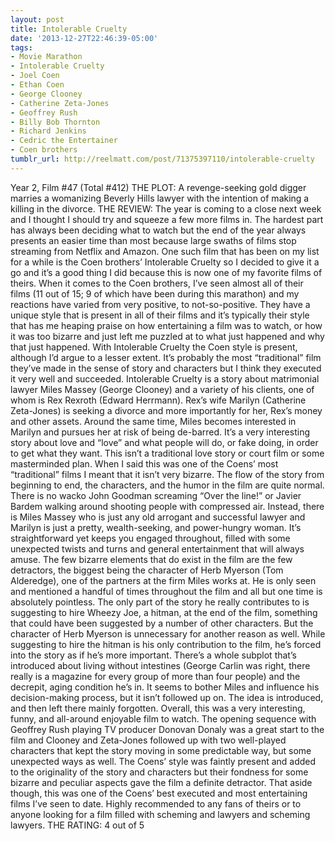 ```yaml
---
layout: post
title: Intolerable Cruelty
date: '2013-12-27T22:46:39-05:00'
tags:
- Movie Marathon
- Intolerable Cruelty
- Joel Coen
- Ethan Coen
- George Clooney
- Catherine Zeta-Jones
- Geoffrey Rush
- Billy Bob Thornton
- Richard Jenkins
- Cedric the Entertainer
- Coen brothers
tumblr_url: http://reelmatt.com/post/71375397110/intolerable-cruelty
---
```



Year 2, Film #47 (Total #412)
THE PLOT: A revenge-seeking gold digger marries a womanizing Beverly Hills lawyer with the intention of making a killing in the divorce.
THE REVIEW: The year is coming to a close next week and I thought I should try and squeeze a few more films in. The hardest part has always been deciding what to watch but the end of the year always presents an easier time than most because large swaths of films stop streaming from Netflix and Amazon. One such film that has been on my list for a while is the Coen brothers’ Intolerable Cruelty so I decided to give it a go and it’s a good thing I did because this is now one of my favorite films of theirs.
When it comes to the Coen brothers, I’ve seen almost all of their films (11 out of 15; 9 of which have been during this marathon) and my reactions have varied from very positive, to not-so-positive. They have a unique style that is present in all of their films and it’s typically their style that has me heaping praise on how entertaining a film was to watch, or how it was too bizarre and just left me puzzled at to what just happened and why that just happened. With Intolerable Cruelty the Coen style is present, although I’d argue to a lesser extent. It’s probably the most “traditional” film they’ve made in the sense of story and characters but I think they executed it very well and succeeded.
Intolerable Cruelty is a story about matrimonial lawyer Miles Massey (George Clooney) and a variety of his clients, one of whom is Rex Rexroth (Edward Herrmann). Rex’s wife Marilyn (Catherine Zeta-Jones) is seeking a divorce and more importantly for her, Rex’s money and other assets. Around the same time, Miles becomes interested in Marilyn and pursues her at risk of being de-barred. It’s a very interesting story about love and “love” and what people will do, or fake doing, in order to get what they want. This isn’t a traditional love story or court film or some masterminded plan. When I said this was one of the Coens’ most “traditional” films I meant that it isn’t very bizarre. The flow of the story from beginning to end, the characters, and the humor in the film are quite normal. There is no wacko John Goodman screaming “Over the line!” or Javier Bardem walking around shooting people with compressed air. Instead, there is Miles Massey who is just any old arrogant and successful lawyer and Marilyn is just a pretty, wealth-seeking, and power-hungry woman. It’s straightforward yet keeps you engaged throughout, filled with some unexpected twists and turns and general entertainment that will always amuse.
The few bizarre elements that do exist in the film are the few detractors, the biggest being the character of Herb Myerson (Tom Alderedge), one of the partners at the firm Miles works at. He is only seen and mentioned a handful of times throughout the film and all but one time is absolutely pointless. The only part of the story he really contributes to is suggesting to hire Wheezy Joe, a hitman, at the end of the film, something that could have been suggested by a number of other characters. But the character of Herb Myerson is unnecessary for another reason as well. While suggesting to hire the hitman is his only contribution to the film, he’s forced into the story as if he’s more important. There’s a whole subplot that’s introduced about living without intestines (George Carlin was right, there really is a magazine for every group of more than four people) and the decrepit, aging condition he’s in. It seems to bother Miles and influence his decision-making process, but it isn’t followed up on. The idea is introduced, and then left there mainly forgotten.
Overall, this was a very interesting, funny, and all-around enjoyable film to watch. The opening sequence with Geoffrey Rush playing TV producer Donovan Donaly was a great start to the film and Clooney and Zeta-Jones followed up with two well-played characters that kept the story moving in some predictable way, but some unexpected ways as well. The Coens’ style was faintly present and added to the originality of the story and characters but their fondness for some bizarre and peculiar aspects gave the film a definite detractor. That aside though, this was one of the Coens’ best executed and most entertaining films I’ve seen to date. Highly recommended to any fans of theirs or to anyone looking for a film filled with scheming and lawyers and scheming lawyers.
THE RATING: 4 out of 5
